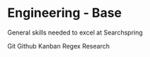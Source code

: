 # Engineering - Base

General skills needed to excel at Searchspring

<skills>
Git
Github
Kanban
Regex
Research
</skills>

<inherit doc="base.md"/>